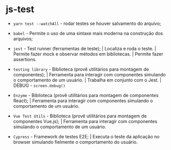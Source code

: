 # js-test

- `yarn test --watchAll` - rodar testes se houver salvamento do arquivo;
- `babel` - Permite o uso de uma sintaxe mais moderna na construção dos arquivos;

- `jest` - Test runner (ferramentas de teste);
| Localiza e roda o teste.
| Permite fazer mock e observar métodos em bibliotecas.
| Permite fazer assertions.

- `testing library` - Biblioteca (provê utilitários para montagem de componentes);
| Ferramenta para interagir com componentes simulando o comportamento de um usuário.
| Trabalha em conjunto com o Jest.
| DEBUG - `screen.debug()`

- `Enzyme` - Biblioteca (provê utilitários para montagem de componentes React);
| Ferramenta para interagir com componentes simulando o comportamento de um usuário.

- `Vue Test Utils` - Biblioteca (provê utilitários para montagem de componentes Vue.js);
| Ferramenta para interagir com componentes simulando o comportamento de um usuário.

- `Cypress` - Framework de testes E2E;
| Executa o teste da aplicação no browser simulando fielmente o comportamento do usuário.

